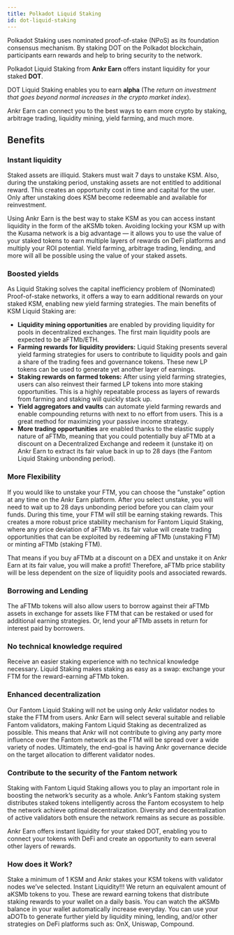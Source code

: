 ```yaml
---
title: Polkadot Liquid Staking
id: dot-liquid-staking
---
```


Polkadot Staking uses nominated proof-of-stake (NPoS) as its foundation consensus mechanism. By staking DOT on the Polkadot blockchain, participants earn rewards and help to bring security to the network. 

Polkadot Liquid Staking from **Ankr Earn** offers instant liquidity for your staked **DOT**.

DOT Liquid Staking enables you to earn **alpha** (The _return on investment that goes beyond normal increases in the crypto market index_).

Ankr Earn can connect you to the best ways to earn more crypto by staking, arbitrage trading, liquidity mining, yield farming, and much more.

## **Benefits**

### **Instant liquidity**

Staked assets are illiquid. Stakers must wait 7 days to unstake KSM. Also, during the unstaking period, unstaking assets are not entitled to additional reward. This creates an opportunity cost in time and capital for the user. Only after unstaking does KSM become redeemable and available for reinvestment. 

Using Ankr Earn is the best way to stake KSM as you can access instant liquidity in the form of the aKSMb token. Avoiding locking your KSM up with the Kusama network is a big advantage — it allows you to use the value of your staked tokens to earn multiple layers of rewards on DeFi platforms and multiply your ROI potential. Yield farming, arbitrage trading, lending, and more will all be possible using the value of your staked assets.

### **Boosted yields**

As Liquid Staking solves the capital inefficiency problem of (Nominated) Proof-of-stake networks, it offers a way to earn additional rewards on your staked KSM, enabling new yield farming strategies. The main benefits of KSM Liquid Staking are:

* **Liquidity mining opportunities** are enabled by providing liquidity for pools in decentralized exchanges. The first main liquidity pools are expected to be aFTMb/ETH.
* **Farming rewards for liquidity providers:** Liquid Staking presents several yield farming strategies for users to contribute to liquidity pools and gain a share of the trading fees and governance tokens. These new LP tokens can be used to generate yet another layer of earnings.
* **Staking rewards on farmed tokens:** After using yield farming strategies, users can also reinvest their farmed LP tokens into more staking opportunities. This is a highly repeatable process as layers of rewards from farming and staking will quickly stack up.
* **Yield aggregators and vaults** can automate yield farming rewards and enable compounding returns with next to no effort from users. This is a great method for maximizing your passive income strategy.
* **More trading opportunities** are enabled thanks to the elastic supply nature of aFTMb, meaning that you could potentially buy aFTMb at a discount on a Decentralized Exchange and redeem it (unstake it) on Ankr Earn to extract its fair value back in up to 28 days (the Fantom Liquid Staking unbonding period).

### **More Flexibility**

If you would like to unstake your FTM, you can choose the “unstake” option at any time on the Ankr Earn platform. After you select unstake, you will need to wait up to 28 days unbonding period before you can claim your funds. During this time, your FTM will still be earning staking rewards. This creates a more robust price stability mechanism for Fantom Liquid Staking, where any price deviation of aFTMb vs. its fair value will create trading opportunities that can be exploited by redeeming aFTMb (unstaking FTM) or minting aFTMb (staking FTM).

That means if you buy aFTMb at a discount on a DEX and unstake it on Ankr Earn at its fair value, you will make a profit! Therefore, aFTMb price stability will be less dependent on the size of liquidity pools and associated rewards.

### Borrowing and Lending

The aFTMb tokens will also allow users to borrow against their aFTMb assets in exchange for assets like FTM that can be restaked or used for additional earning strategies. Or, lend your aFTMb assets in return for interest paid by borrowers.

### No technical knowledge required

Receive an easier staking experience with no technical knowledge necessary. Liquid Staking makes staking as easy as a swap: exchange your FTM for the reward-earning aFTMb token.

### Enhanced decentralization

Our Fantom Liquid Staking will not be using only Ankr validator nodes to stake the FTM from users. Ankr Earn will select several suitable and reliable Fantom validators, making Fantom Liquid Staking as decentralized as possible. This means that Ankr will not contribute to giving any party more influence over the Fantom network as the FTM will be spread over a wide variety of nodes. Ultimately, the end-goal is having Ankr governance decide on the target allocation to different validator nodes.

### Contribute to the security of the Fantom network

Staking with Fantom Liquid Staking allows you to play an important role in boosting the network’s security as a whole. Ankr’s Fantom staking system distributes staked tokens intelligently across the Fantom ecosystem to help the network achieve optimal decentralization. Diversity and decentralization of active validators both ensure the network remains as secure as possible.

Ankr Earn offers instant liquidity for your staked DOT, enabling you to connect your tokens with DeFi and create an opportunity to earn several other layers of rewards.

### How does it Work?
Stake a minimum of 1 KSM and Ankr stakes your KSM tokens with validator nodes we’ve selected.
Instant Liquidity!!! We return an equivalent amount of aKSMb tokens to you. These are reward earning tokens that distribute staking rewards to your wallet on a daily basis. You can watch the aKSMb balance in your wallet automatically increase everyday.
You can use your aDOTb to generate further yield by liquidity mining, lending, and/or other strategies on DeFi platforms such as:
OnX,
Uniswap,
Compound.